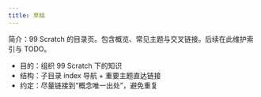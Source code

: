 ```yaml
---
title: 草稿
---
```


简介：99 Scratch 的目录页。包含概览、常见主题与交叉链接。后续在此维护索引与 TODO。

- 目的：组织 99 Scratch 下的知识
- 结构：子目录 index 导航 + 重要主题直达链接
- 约定：尽量链接到“概念唯一出处”，避免重复
